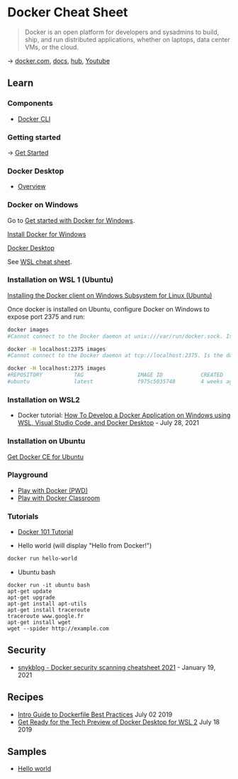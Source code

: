 # Docker Cheat Sheet

> Docker is an open platform for developers and sysadmins to build, ship, and run distributed applications, whether on laptops, data center VMs, or the cloud.

→ [docker.com](https://www.docker.com/), [docs](https://docs.docker.com/), [hub](https://hub.docker.com/), [Youtube](https://www.youtube.com/playlist?list=PLkA60AVN3hh-t0VTESCYCfa4ddGmmXZZt)

## Learn

### Components

* [Docker CLI](./docker-cli.md)

### Getting started

→ [Get Started](https://docs.docker.com/get-started/)

### Docker Desktop

* [Overview](https://docs.docker.com/desktop/)

### Docker on Windows

Go to [Get started with Docker for Windows](https://docs.docker.com/docker-for-windows/).

[Install Docker for Windows](https://docs.docker.com/docker-for-windows/install/#start-docker-for-windows)

[Docker Desktop](https://www.docker.com/products/docker-desktop)

See [WSL cheat sheet](https://github.com/devpro/everyday-cheatsheets/blob/master/docs/wsl.md).

### Installation on WSL 1 (Ubuntu)

[Installing the Docker client on Windows Subsystem for Linux (Ubuntu)](https://medium.com/@sebagomez/installing-the-docker-client-on-ubuntus-windows-subsystem-for-linux-612b392a44c4)

Once docker is installed on Ubuntu, configure Docker on Windows to expose port 2375 and run:

```bash
docker images
#Cannot connect to the Docker daemon at unix:///var/run/docker.sock. Is the docker daemon running?

docker -H localhost:2375 images
#Cannot connect to the Docker daemon at tcp://localhost:2375. Is the docker daemon running?

docker -H localhost:2375 images
#REPOSITORY          TAG                 IMAGE ID            CREATED             SIZE
#ubuntu              latest              f975c5035748        4 weeks ago         112MB
```

### Installation on WSL2

* Docker tutorial: [How To Develop a Docker Application on Windows using WSL, Visual Studio Code, and Docker Desktop](https://www.digitalocean.com/community/tutorials/how-to-develop-a-docker-application-on-windows-using-wsl-visual-studio-code-and-docker-desktop) - July 28, 2021

### Installation on Ubuntu

[Get Docker CE for Ubuntu](https://docs.docker.com/install/linux/docker-ce/ubuntu/#set-up-the-repository)

### Playground

- [Play with Docker (PWD)](https://labs.play-with-docker.com/)
- [Play with Docker Classroom](https://training.play-with-docker.com/)

### Tutorials

- [Docker 101 Tutorial](https://www.docker.com/101-tutorial)

- Hello world (will display "Hello from Docker!")

```bash
docker run hello-world
```

- Ubuntu bash

```dos
docker run -it ubuntu bash
apt-get update
apt-get upgrade
apt-get install apt-utils
apt-get install traceroute
traceroute www.google.fr
apt-get install wget
wget --spider http://example.com
```

## Security

- [snykblog - Docker security scanning cheatsheet 2021](https://snyk.io/blog/docker-security-scanning-cheatsheet-2021/) - January 19, 2021

## Recipes

- [Intro Guide to Dockerfile Best Practices](https://blog.docker.com/2019/07/intro-guide-to-dockerfile-best-practices/) July 02 2019
- [Get Ready for the Tech Preview of Docker Desktop for WSL 2](https://blog.docker.com/2019/07/docker-wsl2-tech-preview/) July 18 2019

## Samples

- [Hello world](https://docs.docker.com/samples/library/hello-world/)

